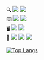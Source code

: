  🔍
 <a href="https://www.instagram.com/yeonsumia_/" target="_blank"><img src="https://img.shields.io/badge/yeonsumia_-CB3F7C?style=flat-square&logo=Instagram&logoColor=white"/></a>
 <a href="yeonsumia@snu.ac.kr" target="_blank"><img src="https://img.shields.io/badge/yeonsumia@snu.ac.kr-EA4335?style=flat-square&logo=Gmail&logoColor=white"/></a>
 <br>
 ⌨️
 <a><img src="https://img.shields.io/badge/Kotlin_-7F52FF?style=flat-square&logo=Kotlin&logoColor=white"/></a>
 <a><img src="https://img.shields.io/badge/Python_-3776AB?style=flat-square&logo=Python&logoColor=white"/></a>
 <br>
 🖥
 <a><img src="https://img.shields.io/badge/PyTorch-EE4C2C?style=flat-square&logo=PyTorch&logoColor=white"/></a>
 <a><img src="https://img.shields.io/badge/springboot_-6DB33F?style=flat-square&logo=Spring Boot&logoColor=white"/></a>
 <br>
 📡
 <a><img src="https://img.shields.io/badge/Kubernetes_-326CE5?style=flat-square&logo=Kubernetes&logoColor=white"/></a>
 <a><img src="https://img.shields.io/badge/aws_-232F3E?style=flat-square&logo=Amazon AWS&logoColor=white"/></a>
 <a><img src="https://img.shields.io/badge/Docker_-2496ED?style=flat-square&logo=Docker&logoColor=white"/></a>
 <br>
 <br>
[![Top Langs](https://github-readme-stats.vercel.app/api/top-langs/?username=yeonsumia&layout=compact&theme=prussian&hide=jupyter%20notebook,css,scss,cython)](https://github.com/anuraghazra/github-readme-stats)

